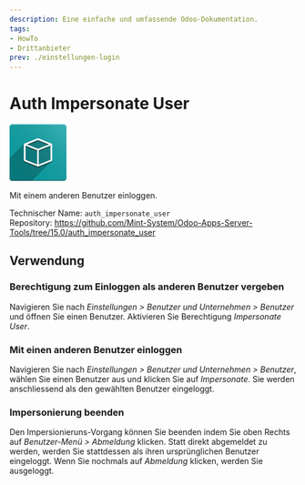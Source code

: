 ```yaml
---
description: Eine einfache und umfassende Odoo-Dokumentation.
tags:
- HowTo
- Drittanbieter
prev: ./einstellungen-login
---
```

# Auth Impersonate User
![icon_oms_box](assets/icon_oms_box.png)

Mit einem anderen Benutzer einloggen.

Technischer Name: `auth_impersonate_user`\
Repository: <https://github.com/Mint-System/Odoo-Apps-Server-Tools/tree/15.0/auth_impersonate_user>

## Verwendung

### Berechtigung zum Einloggen als anderen Benutzer vergeben

Navigieren Sie nach *Einstellungen > Benutzer und Unternehmen > Benutzer* und öffnen Sie einen Benutzer. Aktivieren Sie Berechtigung *Impersonate User*.

### Mit einen anderen Benutzer einloggen

Navigieren Sie nach *Einstellungen > Benutzer und Unternehmen > Benutzer*, wählen Sie einen Benutzer aus und klicken Sie auf *Impersonate*. Sie werden anschliessend als den gewählten Benutzer eingeloggt.

### Impersonierung beenden

Den Impersionieruns-Vorgang können Sie beenden indem Sie oben Rechts auf *Benutzer-Menü > Abmeldung* klicken. Statt direkt abgemeldet zu werden, werden Sie stattdessen als ihren ursprünglichen Benutzer eingeloggt. Wenn Sie nochmals auf *Abmeldung* klicken, werden Sie ausgeloggt. 